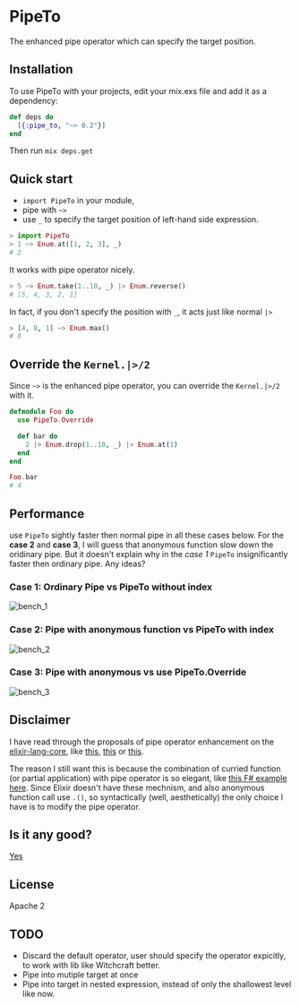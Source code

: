 # PipeTo

The enhanced pipe operator which can specify the target position.

## Installation

To use PipeTo with your projects, edit your mix.exs file and add it as a dependency:

```elixir
def deps do
  [{:pipe_to, "~> 0.2"}]
end
```

Then run `mix deps.get`

## Quick start

* `import PipeTo` in your module,
* pipe with `~>`
* use `_` to specify the target position of left-hand side expression.

```elixir
> import PipeTo
> 1 ~> Enum.at([1, 2, 3], _)
# 2
```

It works with pipe operator nicely.

```elixir
> 5 ~> Enum.take(1..10, _) |> Enum.reverse()
# [5, 4, 3, 2, 1]
```

In fact, if you don't specify the position with `_`, it acts just like normal `|>`
```elixir
> [4, 8, 1] ~> Enum.max()
# 8
```

## Override the `Kernel.|>/2`
Since `~>` is the enhanced pipe operator, you can override the `Kernel.|>/2` with it.

```elixir
defmodule Foo do
  use PipeTo.Override

  def bar do
    2 |> Enum.drop(1..10, _) |> Enum.at(1)
  end
end

Foo.bar
# 4
```

## Performance

use `PipeTo` sightly faster then normal pipe in all these cases below. For the __case 2__ and __case 3__, I will guess
that anonymous function slow down the oridinary pipe. But it doesn't explain why in the _case 1_ `PipeTo` insignificantly faster
then ordinary pipe. Any ideas?

### Case 1: Ordinary Pipe vs PipeTo without index

![bench_1](https://cloud.githubusercontent.com/assets/241597/18638941/81e774ec-7ec4-11e6-9609-ed2c4747c3cf.png)

### Case 2: Pipe with anonymous function vs PipeTo with index

![bench_2](https://cloud.githubusercontent.com/assets/241597/18634414/621593f8-7eb3-11e6-8c31-2895efd150b8.png)

### Case 3: Pipe with anonymous vs use PipeTo.Override

![bench_3](https://cloud.githubusercontent.com/assets/241597/18634416/6217001c-7eb3-11e6-94dd-aacc9dec2ad1.png)

## Disclaimer

  I have read through the proposals of pipe operator enhancement on the [elixir-lang-core](https://groups.google.com/forum/#!forum/elixir-lang-core), like [this](https://groups.google.com/forum/#!searchin/elixir-lang-core/pipe$20argument%7Csort:relevance/elixir-lang-core/jKOJ1zUYwaE/SIKql6ybAQAJ), [this](https://groups.google.com/forum/#!searchin/elixir-lang-core/pipe$20argument|sort:relevance/elixir-lang-) or [this](https://groups.google.com/forum/#!searchin/elixir-lang-core/pipe$20argument|sort:relevance/elixir-lang-core/wTK072BdJus/GOUMaUrEEQAJ).

  The reason I still want this is because the combination of curried function (or partial application) with pipe operator is so elegant, like [this F# example here](https://fsharpforfunandprofit.com/posts/partial-application/). Since Elixir doesn't have these mechnism, and also anonymous function call use `.()`, so syntactically (well, aesthetically) the only choice I have is to modify the pipe operator.

## Is it any good?
[Yes](https://news.ycombinator.com/item?id=3067434)

## License
Apache 2

## TODO
* Discard the default operator, user should specify the operator expicitly, to work with lib like Witchcraft better.
* Pipe into mutiple target at once
* Pipe into target in nested expression, instead of only the shallowest level like now.
